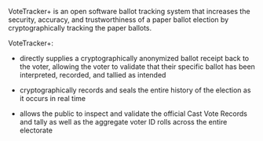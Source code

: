VoteTracker+ is an open software ballot tracking system that increases the security, accuracy, and trustworthiness of a paper ballot election by cryptographically tracking the paper ballots.

VoteTracker+:

- directly supplies a cryptographically anonymized ballot receipt back to the voter, allowing the voter to validate that their specific ballot has been interpreted, recorded, and tallied as intended

- cryptographically records and seals the entire history of the election as it occurs in real time

- allows the public to inspect and validate the official Cast Vote Records and tally as well as the aggregate voter ID rolls across the entire electorate
